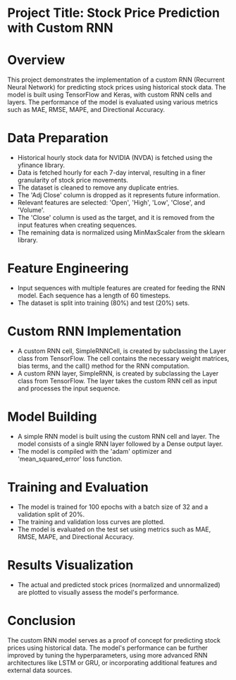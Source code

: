 # Project Title: Stock Price Prediction with Custom RNN
# Overview
This project demonstrates the implementation of a custom RNN (Recurrent Neural Network) for predicting stock prices using historical stock data. The model is built using TensorFlow and Keras, with custom RNN cells and layers. The performance of the model is evaluated using various metrics such as MAE, RMSE, MAPE, and Directional Accuracy.

# Data Preparation
* Historical hourly stock data for NVIDIA (NVDA) is fetched using the yfinance library.
* Data is fetched hourly for each 7-day interval, resulting in a finer granularity of stock price movements.
* The dataset is cleaned to remove any duplicate entries.
* The 'Adj Close' column is dropped as it represents future information.
* Relevant features are selected: 'Open', 'High', 'Low', 'Close', and 'Volume'.
* The 'Close' column is used as the target, and it is removed from the input features when creating sequences.
* The remaining data is normalized using MinMaxScaler from the sklearn library.

# Feature Engineering
* Input sequences with multiple features are created for feeding the RNN model. Each sequence has a length of 60 timesteps.
* The dataset is split into training (80%) and test (20%) sets.
# Custom RNN Implementation
* A custom RNN cell, SimpleRNNCell, is created by subclassing the Layer class from TensorFlow. The cell contains the necessary weight matrices, bias terms, and the     call() method for the RNN computation.
* A custom RNN layer, SimpleRNN, is created by subclassing the Layer class from TensorFlow. The layer takes the custom RNN cell as input and processes the input      sequence.

# Model Building
* A simple RNN model is built using the custom RNN cell and layer. The model consists of a single RNN layer followed by a Dense output layer.
* The model is compiled with the 'adam' optimizer and 'mean_squared_error' loss function.

# Training and Evaluation
* The model is trained for 100 epochs with a batch size of 32 and a validation split of 20%.
* The training and validation loss curves are plotted.
* The model is evaluated on the test set using metrics such as MAE, RMSE, MAPE, and Directional Accuracy.

# Results Visualization
* The actual and predicted stock prices (normalized and unnormalized) are plotted to visually assess the model's performance.

# Conclusion
The custom RNN model serves as a proof of concept for predicting stock prices using historical data. The model's performance can be further improved by tuning the hyperparameters, using more advanced RNN architectures like LSTM or GRU, or incorporating additional features and external data sources.
